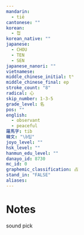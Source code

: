```yaml
---
mandarin:
  - tiē
cantonese: ""
korean:
  - 첩
korean_native: ""
japanese:
  - CHOU
  - TEN
  - SEN
japanese_nanori: ""
vietnamese:
middle_chinese_initial: tʰ
middle_chinese_final: ep
stroke_count: "8"
radical: 心
skip_number: 1-3-5
grade_level: 名
pos: ""
english:
  - observant
  - peaceful
羅馬字: tib
韓文: "\b팁"
joyo_level: ""
hsk_level: ""
hanmun_edu_level: ""
danayo_id: 8730
mc_id: 0
graphemic_classification: 占
stand_in: "FALSE"
aliases:
---
```


# Notes
sound pick
